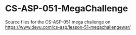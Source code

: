 # CS-ASP-051-MegaChallenge
Source files for the CS-ASP-051 mega challenge on https://www.devu.com/cs-asp/lesson-51-megachallengewar/
